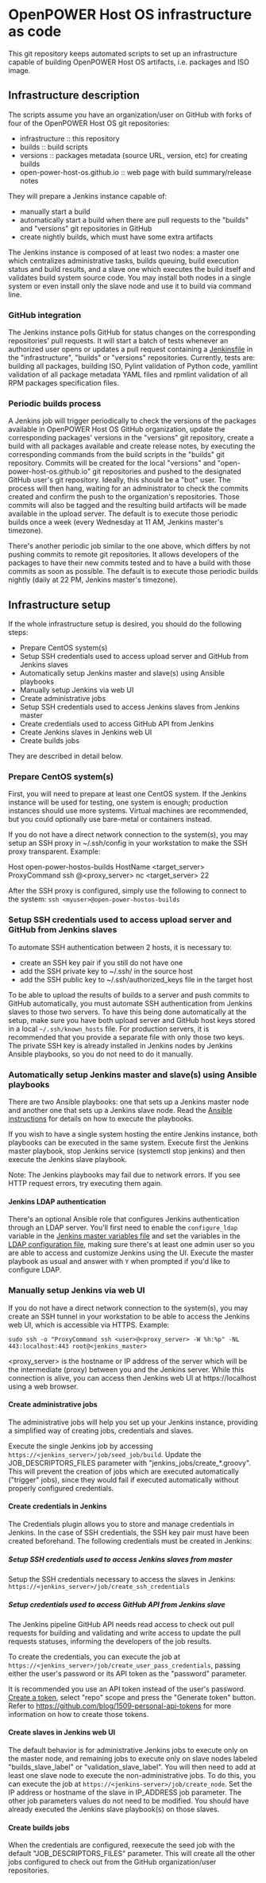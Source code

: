 # OpenPOWER Host OS infrastructure as code

This git repository keeps automated scripts to set up an infrastructure capable
of building OpenPOWER Host OS artifacts, i.e. packages and ISO image.

## Infrastructure description

The scripts assume you have an organization/user on GitHub with forks of
four of the OpenPOWER Host OS git repositories:
- infrastructure :: this repository
- builds :: build scripts
- versions :: packages metadata (source URL, version, etc) for creating builds
- open-power-host-os.github.io :: web page with build summary/release notes

They will prepare a Jenkins instance capable of:
- manually start a build
- automatically start a build when there are pull requests to the "builds" and
"versions" git repositories in GitHub
- create nightly builds, which must have some extra artifacts

The Jenkins instance is composed of at least two nodes: a master one which
centralizes administrative tasks, builds queuing, build execution status and
build results, and a slave one which executes the build itself and validates
build system source code. You may install both nodes in a single system or
even install only the slave node and use it to build via command line.

### GitHub integration

The Jenkins instance polls GitHub for status changes on the corresponding
repositories' pull requests. It will start a batch of tests whenever an
authorized user opens or updates a pull request containing a
[Jenkinsfile](https://jenkins.io/doc/book/pipeline/jenkinsfile/) in the
"infrastructure", "builds" or "versions" repositories. Currently, tests are:
building all packages, building ISO, Pylint validation of Python code, yamllint
validation of all package metadata YAML files and rpmlint validation of all RPM
packages specification files.

### Periodic builds process

A Jenkins job will trigger periodically to check the versions of the packages
available in OpenPOWER Host OS GitHub organization, update the corresponding
packages' versions in the "versions" git repository, create a build with all
packages available and create release notes, by executing the corresponding
commands from the build scripts in the "builds" git repository. Commits will
be created for the local "versions" and "open-power-host-os.github.io" git
repositories and pushed to the designated GitHub user's git repository.
Ideally, this should be a "bot" user. The process will then hang, waiting for
an administrator to check the commits created and confirm the push to the
organization's repositories. Those commits will also be tagged and the
resulting build artifacts will be made available in the upload server.
The default is to execute those periodic builds once a week (every Wednesday
at 11 AM, Jenkins master's timezone).

There's another periodic job similar to the one above, which differs by not
pushing commits to remote git repositories. It allows developers of the
packages to have their new commits tested and to have a build with those
commits as soon as possible. The default is to execute those periodic builds
nightly (daily at 22 PM, Jenkins master's timezone).

## Infrastructure setup

If the whole infrastructure setup is desired, you should do the following steps:
- Prepare CentOS system(s)
- Setup SSH credentials used to access upload server and GitHub from Jenkins slaves
- Automatically setup Jenkins master and slave(s) using Ansible playbooks
- Manually setup Jenkins via web UI
 - Create administrative jobs
 - Setup SSH credentials used to access Jenkins slaves from Jenkins master
 - Create credentials used to access GitHub API from Jenkins
 - Create Jenkins slaves in Jenkins web UI
 - Create builds jobs

They are described in detail below.

### Prepare CentOS system(s)

First, you will need to prepare at least one CentOS system. If the Jenkins
instance will be used for testing, one system is enough; production instances
should use more systems. Virtual machines are recommended, but you could
optionally use bare-metal or containers instead. 

If you do not have a direct network connection to the system(s), you may
setup an SSH proxy in ~/.ssh/config in your workstation to make the SSH
proxy transparent. Example:

Host open-power-hostos-builds
    HostName <target_server>
    ProxyCommand ssh <myuser>@<proxy_server> nc <target_server> 22

After the SSH proxy is configured, simply use the following to connect to the system:
`ssh <myuser>@open-power-hostos-builds`

### Setup SSH credentials used to access upload server and GitHub from Jenkins slaves

To automate SSH authentication between 2 hosts, it is necessary to:
 - create an SSH key pair if you still do not have one
 - add the SSH private key to ~/.ssh/ in the source host
 - add the SSH public key to ~/.ssh/authorized_keys file in the target host

To be able to upload the results of builds to a server and push commits to
GitHub automatically, you must automate SSH authentication from Jenkins slaves
to those two servers. To have this being done automatically at the setup, make sure you have 
both upload server and GitHub host keys stored in a local `~/.ssh/known_hosts` file. For 
production servers, it is recommended that you provide a separate file with only 
those two keys.
The private SSH key is already installed in Jenkins nodes
by Jenkins Ansible playbooks, so you do not need to do it manually.

### Automatically setup Jenkins master and slave(s) using Ansible playbooks

There are two Ansible playbooks: one that sets up a Jenkins master node and
another one that sets up a Jenkins slave node. Read the
[Ansible instructions](ansible/README.md) for details on how to execute
the playbooks.

If you wish to have a single system hosting the entire Jenkins instance, both
playbooks can be executed in the same system. Execute first the Jenkins master
playbook, stop Jenkins service (systemctl stop jenkins) and then execute the
Jenkins slave playbook.

Note: The Jenkins playbooks may fail due to network errors. If you see HTTP
request errors, try executing them again.

#### Jenkins LDAP authentication

There's an optional Ansible role that configures Jenkins authentication through
an LDAP server. You'll first need to enable the `configure_ldap` variable in
the [Jenkins master variables file](ansible/vars-master.yaml) and set the
variables in the
[LDAP configuration file](ansible/roles/jenkins-ldap/defaults/main.yaml),
making sure there's at least one admin user so you are able to access and
customize Jenkins using the UI. Execute the master playbook as usual and
answer with `Y` when prompted if you'd like to configure LDAP.

### Manually setup Jenkins via web UI

If you do not have a direct network connection to the system(s), you may
create an SSH tunnel in your workstation to be able to access the Jenkins
web UI, which is accessible via HTTPS. Example:

`sudo ssh -o "ProxyCommand ssh <user>@<proxy_server> -W %h:%p" -NL 443:localhost:443 root@<jenkins_master>`

<proxy_server> is the hostname or IP address of the server which will be the
intermediate (proxy) between you and the Jenkins server. While this connection
is alive, you can access then Jenkins web UI at https://localhost using a web
browser.

#### Create administrative jobs

The administrative jobs will help you set up your Jenkins instance, providing a
simplified way of creating jobs, credentials and slaves.

Execute the single Jenkins job by accessing `https://<jenkins_server>/job/seed_job/build`.
Update the JOB_DESCRIPTORS_FILES parameter with "jenkins_jobs/create_*.groovy".
This will prevent the creation of jobs which are executed automatically ("trigger"
jobs), since they would fail if executed automatically without properly configured
credentials.

#### Create credentials in Jenkins

The Credentials plugin allows you to store and manage credentials in Jenkins.
In the case of SSH credentials, the SSH key pair must have been created beforehand.
The following credentials must be created in Jenkins:

##### Setup SSH credentials used to access Jenkins slaves from master

Setup the SSH credentials necessary to access the slaves in Jenkins:
`https://<jenkins_server>/job/create_ssh_credentials`

##### Setup credentials used to access GitHub API from Jenkins slave

The Jenkins pipeline GitHub API needs read access to check out pull
requests for building and validating and write access to update the pull
requests statuses, informing the developers of the job results.

To create the credentials, you can execute the job at
`https://<jenkins_server>/job/create_user_pass_credentials`, passing either the
user's password or its API token as the "password" parameter.

It is recommended you use an API token instead of the user's password.
[Create a token](https://github.com/settings/tokens/new), select
"repo" scope and press the "Generate token" button. Refer to
https://github.com/blog/1509-personal-api-tokens for more information on
how to create those tokens.

#### Create slaves in Jenkins web UI

The default behavior is for administrative Jenkins jobs to execute only on the
master node, and remaining jobs to execute only on slave nodes labeled
"builds_slave_label" or "validation_slave_label". You will then need to add at
least one slave node to execute the non-administrative jobs. To do this, you can execute
the job at `https://<jenkins-server>/job/create_node`. Set the IP address or hostname
of the slave in IP_ADDRESS job parameter. The other job parameters values do not
need to be modified. You should have already executed the Jenkins slave playbook(s)
on those slaves.

#### Create builds jobs

When the credentials are configured, reexecute the seed job with the default
"JOB_DESCRIPTORS_FILES" parameter. This will create all the other jobs
configured to check out from the GitHub organization/user repositories.
